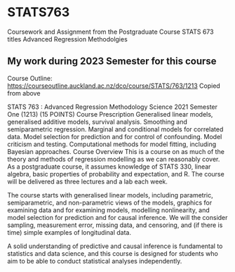 # STATS763
Coursework and Assignment from the Postgraduate Course STATS 673 titles Advanced Regression Methodolgies
## My work during 2023 Semester  for this course

Course Outline: https://courseoutline.auckland.ac.nz/dco/course/STATS/763/1213
Copied from above 

STATS 763 : Advanced Regression Methodology
Science
2021 Semester One (1213) (15 POINTS)
Course Prescription
Generalised linear models, generalised additive models, survival analysis. Smoothing and semiparametric regression. Marginal and conditional models for correlated data. Model selection for prediction and for control of confounding. Model criticism and testing. Computational methods for model fitting, including Bayesian approaches.
Course Overview
This is a course on as much of the theory and methods of regression modelling as we can reasonably cover. As a postgraduate course, it assumes knowledge of STATS 330, linear algebra, basic properties of probability and expectation, and R.   The course will be delivered as three lectures and a lab each week. 

The course starts with generalised linear models,  including parametric, semiparametric, and non-parametric views of the models, graphics for examining data and for examining models, modelling nonlinearity, and model selection for prediction and for causal inference.   We will the consider sampling, measurement error,  missing data, and censoring, and (if there is time) simple examples of longitudinal data. 

A solid understanding of predictive and causal inference is fundamental to statistics and data science, and this course is designed for students who aim to be able to conduct statistical analyses independently. 

